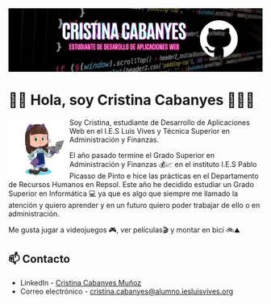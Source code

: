 <img src="./imgs/gh-header-canvasbanner.png" alt="Banner" borderRadius='1rem' boxShadow = '0 3px 10px rgba(0,0,0,0.3)' align="center">

# 👋🏻 Hola, soy Cristina Cabanyes 👩🏻‍💻

<img src="./imgs/cristina2201-octocat-rotating.gif" width=24% align=left />

Soy Cristina, estudiante de Desarrollo de Aplicaciones Web en el I.E.S Luis Vives y Técnica Superior en Administración y Finanzas.

El año pasado termine el Grado Superior en Administración y Finanzas 💰📈 en el instituto I.E.S Pablo Picasso de Pinto e hice las prácticas en el Departamento de Recursos Humanos en Repsol. Este año he decidido estudiar un Grado Superior en Informática 💻 ya que es algo que siempre me llamado la atención y quiero aprender y en un futuro quiero poder trabajar de ello o en administración.

Me gusta jugar a videojuegos 🎮, ver películas🎬 y montar en bici 🚲⛰️

## 📫 Contacto 
- LinkedIn - [Cristina Cabanyes Muñoz](https://linkedin.com/in/cristina-cabanyes-mu%C3%B1oz/)
- Correo electrónico - cristina.cabanyes@alumno.iesluisvives.org

